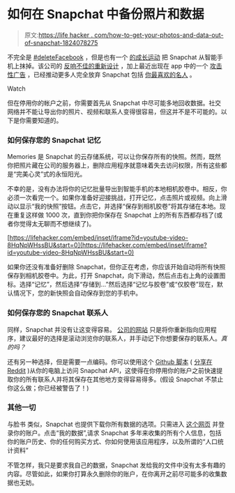 # 如何在 Snapchat 中备份照片和数据

> 原文:[https://life hacker . com/how-to-get-your-photos-and-data-out-of-snapchat-1824078275](https://lifehacker.com/how-to-get-your-photos-and-data-out-of-snapchat-1824078275)

不完全是 [#deleteFacebook](http://www.businessinsider.com/facebook-free-services-deletefacebook-2018-3) ，但是也有一个 [的成长运动](https://lifehacker.com/its-time-to-stop-using-snapchat-unless-youre-a-teen-1821919274) 把 Snapchat 从智能手机上抹掉。该公司的 [反响不佳的重新设计](https://lifehacker.com/how-to-revert-the-snapchat-app-back-to-the-pre-redesign-1822904222) ，加上最近出现在 app 中的一个 [攻击性广告](https://www.cnn.com/2018/03/15/entertainment/rihanna-snapchat/index.html) ，已经推动更多人完全放弃 Snapchat 包括 [你最喜欢的名人](https://twitter.com/chrissyteigen/status/977582927398584320) 。

Watch

但在停用你的帐户之前，你需要首先从 Snapchat 中尽可能多地回收数据。社交网络并不能让导出你的照片、视频和联系人变得很容易，但这并不是不可能的。以下是你需要知道的。

### 如何保存您的 Snapchat 记忆

Memories 是 Snapchat 的云存储系统，可以让你保存所有的快照。然而，既然你把照片藏在公司的服务器上，删除应用程序就意味着失去访问权限，所有这些都是“完美心灵”式的永恒阳光。

不幸的是，没有办法将你的记忆批量导出到智能手机的本地相机胶卷中。相反，你必须一次看完一个。如果你准备好迎接挑战，打开记忆，点击照片或视频。向上滑动以显示“我的快照”按钮。点击它，并选择“保存到相机胶卷”将其存储在本地。现在重复这样做 1000 次，直到你把你保存在 Snapchat 上的所有东西都存档了(或者你觉得太无聊而不想继续了)。

 [https://lifehacker.com/embed/inset/iframe?id=youtube-video-8HqNpWHssBU&start=0](https://lifehacker.com/embed/inset/iframe?id=youtube-video-8HqNpWHssBU&start=0) 

如果你还没有准备好删除 Snapchat，但你正在考虑，你应该开始自动将所有快照保存到相机胶卷中。为此，打开 Snapchat，向下滑动，然后点击右上角的设置图标。选择“记忆”，然后选择“存储到…”然后选择“记忆与胶卷”或“仅胶卷”现在，默认情况下，您的新快照会自动保存到您的手机中。

### 如何保存您的 Snapchat 联系人

同样，Snapchat 并没有让这变得容易。 [公司的网站](http://accounts.snapchat.com/accounts/downloadmydata) 只是将你重新指向应用程序，建议最好的选择是滚动浏览你的联系人，并手动记下你想要保存的联系人。*真的吗？*

还有另一种选择，但是需要一点编码。你可以使用这个 [Github 脚本](https://github.com/marank/SCCLI) ( [分享在 Reddit](https://www.reddit.com/r/jailbreak/comments/3ebotb/questionrequest_export_snapchat_contacts/ctejt8t/) )从你的电脑上访问 Snapchat API，这使得在你停用你的账户之前快速提取你的所有联系人并将其保存在其他地方变得容易得多。(假设 Snapchat 不禁止你这么做；你已经被警告了！)

### 其他一切

与脸书 类似，Snapchat 也提供下载你所有数据的选项。只需进入 [这个网页](http://accounts.snapchat.com) 并登录你的账户。点击“我的数据”,请求 Snapchat 多年来收集的所有个人信息，包括你的账户历史、你的任何购买方式、你如何使用该应用程序，以及所谓的“人口统计资料”

不管怎样，我只是要求我自己的数据，Snapchat 发给我的文件中没有太多有趣的内容。尽管如此，如果你打算永久删除你的账户，在你离开之前尽可能多的收集数据也无妨。